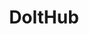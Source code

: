 ---
blog: https://dolthub.com/blog
codehost: https://github.com/liquidata-inc/dolt
linkedin: https://linkedin.com/company/liquidatainc
logohandle: dolthub
sort: dolthub
title: DoltHub
twitter: https://x.com/Liquidata1
website: https://www.dolthub.com/
youtube: https://youtube.com/channel/UCGpgTom6RmbtPFUkImyzXPA
---